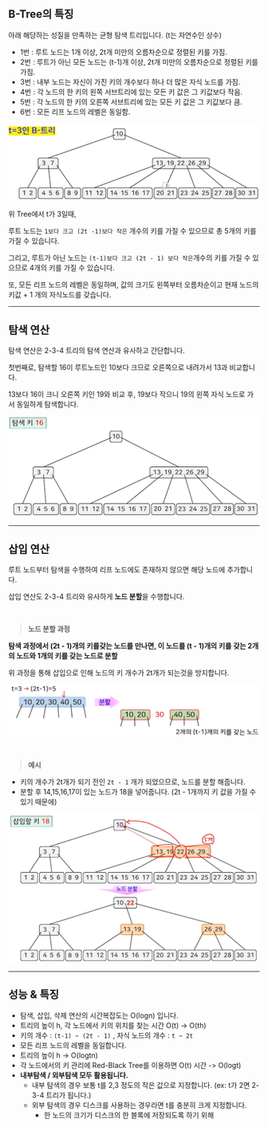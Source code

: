 ## B-Tree의 특징

아래 해당하는 성질을 만족하는 균형 탐색 트리입니다. (t는 자연수인 상수)

- 1번 : 루트 노드는 1개 이상, 2t개 미만의 오름차순으로 정렬된 키를 가짐.
- 2번 : 루트가 아닌 모든 노드는 (t-1)개 이상, 2t개 미만의 오름차순으로 정렬된 키를 가짐.
- 3번 : 내부 노드는 자신이 가진 키의 개수보다 하나 더 많은 자식 노드를 가짐.
- 4번 : 각 노드의 한 키의 왼쪽 서브트리에 있는 모든 키 값은 그 키값보다 작음.
- 5번 : 각 노드의 한 키의 오른쪽 서브트리에 있는 모든 키 값은 그 키값보다 큼.
- 6번 : 모든 리프 노드의 레벨은 동일함.

![](./1.png)

위 Tree에서 t가 3일때,

루트 노드는 `1보다 크고 (2t -1)보다 작은` 개수의 키를 가질 수 있으므로 총 5개의 키를 가질 수 있습니다.

그리고, 루트가 아닌 노드는  `(t-1)보다 크고 (2t - 1) 보다 작은`개수의 키를 가질 수 있으므로 4개의 키를 가질 수 있습니다.

또,  모든 리프 노드의 레벨은 동일하며, 값의 크기도 왼쪽부터 오름차순이고 현재 노드의 키값 + 1 개의 자식노드를 갖습니다.

---
## 탐색 연산

탐색 연산은 2-3-4 트리의 탐색 연산과 유사하고 간단합니다.

첫번째로, 탐색할 16이 루트노드인 10보다 크므로 오른쪽으로 내려가서 13과 비교합니다.

13보다 16이 크니 오른쪽 키인 19와 비교 후, 19보다 작으니 19의 왼쪽 자식 노드로 가서 동일하게 탐색합니다.

![](./2.png)

---
## 삽입 연산

루트 노드부터 탐색을 수행하여 리프 노드에도 존재하지 않으면 해당 노드에 추가합니다.

삽입 연산도 2-3-4 트리와 유사하게 **노드 분할**을 수행합니다.

<br>

> **노드 분할 과정**

**탐색 과정에서 (2t - 1)개의 키를갖는 노드를 만나면, 이 노드를 (t - 1)개의 키를 갖는 2개의 노드와 1개의 키를 갖는 노드로 분할**

위 과정을 통해 삽입으로 인해 노드의 키 개수가 2t개가 되는것을 방지합니다.

![](./3.png)

<br>

> **예시**

- 키의 개수가 2t개가 되기 전인 `2t - 1` 개가 되었으므로, 노드를 분할 해줍니다.
- 분할 후 14,15,16,17이 있는 노드가 18을 넣어줍니다. (2t - 1개까지 키 값을 가질 수 있기 때문에)

![](./4.png)

---
## 성능 & 특징

- 탐색, 삽입, 삭제 연산의 시간복잡도는 O(logn) 입니다.
- 트리의 높이 h, 각 노드에서 키의 위치를 찾는 시간 O(t) -> O(th)
- 키의 개수 : `(t-1) ~ (2t - 1)` , 자식 노드의 개수 : `t ~ 2t` 
- 모든 리프 노드의 레벨을 동일합니다.
- 트리의 높이 h -> O(logtn)
- 각 노드에서의 키 관리에 Red-Black Tree를 이용하면 O(t) 시간 -> O(logt)
- **내부탐색 / 외부탐색 모두 활용됩니다.**
	- 내부 탐색의 경우 보통 t를 2,3 정도의 작은 값으로 지정합니다. (ex: t가 2면 2-3-4 트리가 됩니다.)
	- 외부 탐색의 경우 디스크를 사용하는 경우라면 t를 충분히 크게 지정합니다.
		- 한 노드의 크기가 디스크의 한 블록에 저장되도록 하기 위해